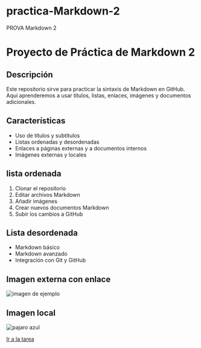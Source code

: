 # practica-Markdown-2
PROVA Markdown 2
# Proyecto de Práctica de Markdown 2

## Descripción 
Este repositorio sirve para practicar la sintaxis de Markdown en GitHub.  
Aquí aprenderemos a usar títulos, listas, enlaces, imágenes y documentos adicionales.

## Características
- Uso de títulos y subtítulos
- Listas ordenadas y desordenadas
- Enlaces a páginas externas y a documentos internos
- Imágenes externas y locales

## lista ordenada
1. Clonar el repositorio
2. Editar archivos Markdown
3. Añadir imágenes
4. Crear nuevos documentos Markdown
5. Subir los cambios a GitHub

## Lista desordenada
- Markdown básico
- Markdown avanzado
- Integración con Git y GitHub

## Imagen externa con enlace
![imagen de ejemplo](https://iescelia.org/web/wp-content/uploads/2012/05/iescelia_1950.jpg)

## Imagen local
![pajaro azul](images/vista-fotorrealista-del-pajaro-buho-por-la-noche.jpg)

[Ir a la tarea](tarea.md)
